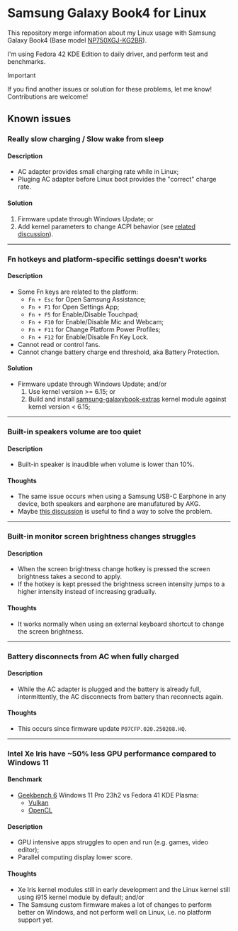 # Samsung Galaxy Book4 for Linux

This repository merge information about my Linux usage with Samsung Galaxy Book4 (Base model [NP750XGJ-KG2BR](https://www.samsung.com/br/computers/samsung-book/galaxy-book4-15-6-inch-i5-16gb-512gb-np750xgj-kg2br/buy)).

I'm using Fedora 42 KDE Edition to daily driver, and perform test and benchmarks.

> [!IMPORTANT]
> If you find another issues or solution for these problems, let me know! Contributions are welcome!

## Known issues

### Really slow charging / Slow wake from sleep

#### Description
- AC adapter provides small charging rate while in Linux;
- Pluging AC adapter before Linux boot provides the "correct" charge rate. 

#### Solution
1. Firmware update through Windows Update; or
2. Add kernel parameters to change ACPI behavior (see [related discussion](https://github.com/jusqua/galaxy-book4-linux/discussions/2)).

---

### Fn hotkeys and platform-specific settings doesn't works

#### Description
- Some Fn keys are related to the platform:
  - `Fn + Esc` for Open Samsung Assistance;
  - `Fn + F1` for Open Settings App;
  - `Fn + F5` for Enable/Disable Touchpad;
  - `Fn + F10` for Enable/Disable Mic and Webcam;
  - `Fn + F11` for Change Platform Power Profiles;
  - `Fn + F12` for Enable/Disable Fn Key Lock.
- Cannot read or control fans.
- Cannot change battery charge end threshold, aka Battery Protection.

#### Solution
- Firmware update through Windows Update; and/or
  1. Use kernel version >= 6.15; or
  2. Build and install [samsung-galaxybook-extras](https://github.com/joshuagrisham/samsung-galaxybook-extras) kernel module against kernel version < 6.15;

---

### Built-in speakers volume are too quiet

#### Description
- Built-in speaker is inaudible when volume is lower than 10%.

#### Thoughts
- The same issue occurs when using a Samsung USB-C Earphone in any device, both speakers and earphone are manufatured by AKG.
- Maybe [this discussion](https://github.com/thesofproject/linux/issues/4055) is useful to find a way to solve the problem.

---

### Built-in monitor screen brightness changes struggles

#### Description
- When the screen brightness change hotkey is pressed the screen brightness takes a second to apply.
- If the hotkey is kept pressed the brightness screen intensity jumps to a higher intensity instead of increasing gradually.

#### Thoughts
- It works normally when using an external keyboard shortcut to change the screen brightness.

---

### Battery disconnects from AC when fully charged

#### Description
- While the AC adapter is plugged and the battery is already full, intermittently, the AC disconnects from battery than reconnects again.

#### Thoughts
- This occurs since firmware update `P07CFP.020.250208.HQ`.

---

### Intel Xe Iris have ~50% less GPU performance compared to Windows 11

#### Benchmark
- [Geekbench 6](https://www.geekbench.com/) Windows 11 Pro 23h2 vs Fedora 41 KDE Plasma:
  - [Vulkan](https://browser.geekbench.com/v6/compute/compare/3030419?baseline=3031886)
  - [OpenCL](https://browser.geekbench.com/v6/compute/compare/3030439?baseline=3031877)

#### Description
- GPU intensive apps struggles to open and run (e.g. games, video editor);
- Parallel computing display lower score.

#### Thoughts
- Xe Iris kernel modules still in early development and the Linux kernel still using i915 kernel module by default; and/or
- The Samsung custom firmware makes a lot of changes to perform better on Windows, and not perform well on Linux, i.e. no platform support yet.
